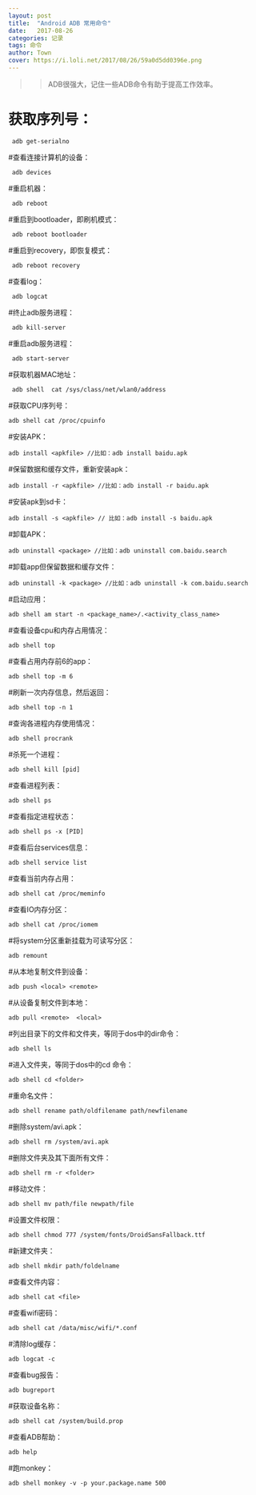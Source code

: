 ```yaml
---
layout: post
title:  "Android ADB 常用命令"
date:   2017-08-26 
categories: 记录
tags: 命令
author: Town
cover: https://i.loli.net/2017/08/26/59a0d5dd0396e.png
---
```


 >> ADB很强大，记住一些ADB命令有助于提高工作效率。

# 获取序列号：

 ```
  adb get-serialno
  ```
  
#查看连接计算机的设备：

```
 adb devices
 ```

#重启机器：

```
 adb reboot
 ```
 
#重启到bootloader，即刷机模式：
```
 adb reboot bootloader
 ```
#重启到recovery，即恢复模式：
```
 adb reboot recovery
 ```
#查看log：
```
 adb logcat
```
#终止adb服务进程：
```
 adb kill-server
 ```
#重启adb服务进程：
```
 adb start-server
```
#获取机器MAC地址：
```
 adb shell  cat /sys/class/net/wlan0/address
```
#获取CPU序列号：
```
adb shell cat /proc/cpuinfo
```
#安装APK：
```
adb install <apkfile> //比如：adb install baidu.apk
```
#保留数据和缓存文件，重新安装apk：
```
adb install -r <apkfile> //比如：adb install -r baidu.apk
```
#安装apk到sd卡：
```
adb install -s <apkfile> // 比如：adb install -s baidu.apk
```
#卸载APK：
```
adb uninstall <package> //比如：adb uninstall com.baidu.search
```
#卸载app但保留数据和缓存文件：
```
adb uninstall -k <package> //比如：adb uninstall -k com.baidu.search
```
#启动应用：
```
adb shell am start -n <package_name>/.<activity_class_name>
```
#查看设备cpu和内存占用情况：
```
adb shell top
```
#查看占用内存前6的app：
```
adb shell top -m 6
```
#刷新一次内存信息，然后返回：
```
adb shell top -n 1
```
#查询各进程内存使用情况：
```
adb shell procrank
```
#杀死一个进程：
```
adb shell kill [pid]
```
#查看进程列表：
```
adb shell ps
```
#查看指定进程状态：
```
adb shell ps -x [PID]
```
#查看后台services信息：
```
adb shell service list
```
#查看当前内存占用：
```
adb shell cat /proc/meminfo
```
#查看IO内存分区：
```
adb shell cat /proc/iomem
```
#将system分区重新挂载为可读写分区：
```
adb remount
```
#从本地复制文件到设备：
```
adb push <local> <remote>
```
#从设备复制文件到本地：
```
adb pull <remote>  <local>
```
#列出目录下的文件和文件夹，等同于dos中的dir命令：
```
adb shell ls
```
#进入文件夹，等同于dos中的cd 命令：
```
adb shell cd <folder>
```
#重命名文件：

```
adb shell rename path/oldfilename path/newfilename
```
#删除system/avi.apk：

```
adb shell rm /system/avi.apk
```
#删除文件夹及其下面所有文件：

```
adb shell rm -r <folder>
```
#移动文件：

```
adb shell mv path/file newpath/file
```
#设置文件权限：

```
adb shell chmod 777 /system/fonts/DroidSansFallback.ttf
```
#新建文件夹：

```
adb shell mkdir path/foldelname
```
#查看文件内容：

```
adb shell cat <file>
```
#查看wifi密码：

```
adb shell cat /data/misc/wifi/*.conf
```
#清除log缓存：

```
adb logcat -c
```
#查看bug报告：

```
adb bugreport
```
#获取设备名称：

```
adb shell cat /system/build.prop
```
#查看ADB帮助：

```
adb help
```
#跑monkey：

```
adb shell monkey -v -p your.package.name 500
 ```